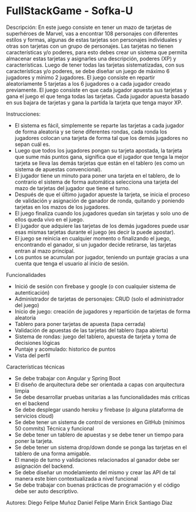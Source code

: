 # FullStackGame - Sofka-U
Descripción:
En este juego consiste en tener un mazo de tarjetas de superhéroes de Marvel, vas a
encontrar 108 personajes con diferentes estilos y formas, algunas de estas tarjetas son
personajes individuales y otras son tarjetas con un grupo de personajes. Las tarjetas no
tienen características y/o poderes, para esto debes crear un sistema que permita almacenar
estas tarjetas y asignarles una descripción, poderes (XP) y características.
Luego de tener todas las tarjetas sistematizadas, con sus características y/o poderes, se
debe diseñar un juego de máximo 6 jugadores y mínimo 2 jugadores. El juego consiste en
repartir aleatoriamente 5 tarjetas a los 6 jugadores o a cada jugador creado previamente. El
juego consiste en que cada jugador apuesta sus tarjetas y gana el juego el que tenga todas
las tarjetas. Cada jugador apuesta basado en sus bajara de tarjetas y gana la partida la
tarjeta que tenga mayor XP.

Instrucciones:
- El sistema es fácil, simplemente se reparte las tarjetas a cada jugador de forma
aleatoria y se tiene diferentes rondas, cada ronda los jugadores colocan una tarjeta
de forma tal que los demás jugadores no sepan cuál es.
- Luego que todos los jugadores pongan su tarjeta apostada, la tarjeta que sume más
puntos gana, significa que el jugador que tenga la mejor tarjeta se lleva las demás
tarjetas que están en el tablero (es como un sistema de apuestas convencional).
- El jugador tiene un minuto para poner una tarjeta en el tablero, de lo contrario el
sistema de forma automática selecciona una tarjeta del mazo de tarjetas del jugador
que tiene el turno.
- Después de que el último jugador apueste la tarjeta, se inicia el proceso de validación
y asignación de ganador de ronda, quitando y poniendo tarjetas en los mazos de los
jugadores.
- El juego finaliza cuando los jugadores quedan sin tarjetas y solo uno de ellos queda
vivo en el juego.
- El jugador que adquiere las tarjetas de los demás jugadores puede usar esas
mismas tarjetas durante el juego (es decir la puede apostar).
- El juego se reinicia en cualquier momento o finalizando el juego, encontrando el
ganador, si un jugador decide retirarse, las tarjetas entran al mazo principal.
- Los puntos se acumulan por jugador, teniendo un puntaje gracias a una cuenta que
tenga el usuario al inicio de sesión.

Funcionalidades
- Inició de sesión con firebase y google (o con cualquier sistema de autenticación)
- Administrador de tarjetas de personajes: CRUD (solo el administrador del juego)
- Inicio de juego: creación de jugadores y repartición de tarjetas de forma aleatoria
- Tablero para poner tarjetas de apuesta (tapa cerrada)
- Validación de apuestas de las tarjetas del tablero (tapa abierta)
- Sistema de rondas: juego del tablero, apuesta de tarjeta y toma de decisiones lógicas
- Puntaje y acomulado: historico de puntos
- Vista del perfil

Características técnicas
- Se debe trabajar con Angular y Spring Boot
- El diseño de arquitectura debe ser orientada a capas con arquitectura limpia
- Se debe desarrollar pruebas unitarias a las funcionalidades más críticas en el
backend
- Se debe desplegar usando heroku y firebase (o alguna plataforma de servicios cloud)
- Se debe tener un sistema de control de versiones en GitHub (mínimos 50 commits)
Técnica y funcional
- Se debe tener un tablero de apuestas y se debe tener un tiempo para poner la tarjeta.
- Se debe tener un sistema drop/down donde se ponga las tarjetas en el tablero de
una forma amigable.
- El manejo de turno y validaciones relacionados al ganador debe ser asignación del
backend.
- Se debe diseñar un modelamiento del mismo y crear las API de tal manera este bien
contextualizada a nivel funcional
- Se debe trabajar con buenas prácticas de programación y el código debe ser auto
descriptivo.


Autores: 
Diego Felipe Muñoz
Daniel Felipe Marin
Erick Santiago Diaz
